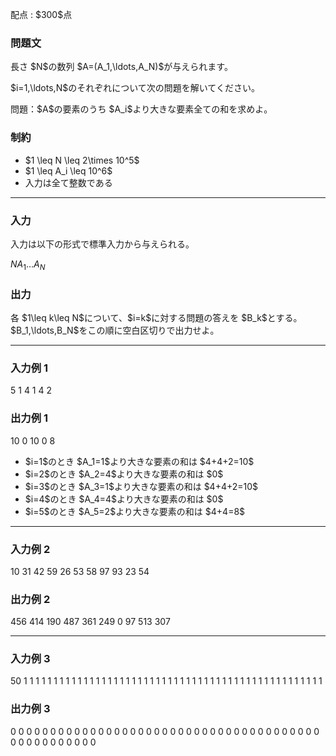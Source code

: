 
<div>

<span>

<span>

<p>
配点 : $300$点
</p>

<div>

<section>

### **問題文**

<p>
長さ $N$の数列 $A=(A_1,\ldots,A_N)$が与えられます。
</p>

<p>
$i=1,\ldots,N$のそれぞれについて次の問題を解いてください。
</p>

<p>
問題：$A$の要素のうち $A_i$より大きな要素全ての和を求めよ。
</p>

</section>

</div>

<div>

<section>

### **制約**

<ul>

<li>
$1 \leq N \leq 2\times 10^5$
</li>

<li>
$1 \leq A_i \leq 10^6$
</li>

<li>
入力は全て整数である
</li>

</ul>

</section>

</div>

---

<div>

<div>

<section>

### **入力**

<p>
入力は以下の形式で標準入力から与えられる。
</p>

<div>

$N$$A_1$$\ldots$$A_N$
</div>

</section>

</div>

<div>

<section>

### **出力**

<p>
各 $1\leq k\leq N$について、$i=k$に対する問題の答えを $B_k$とする。$B_1,\ldots,B_N$をこの順に空白区切りで出力せよ。
</p>

</section>

</div>

</div>

---

<div>

<section>

### **入力例 1**

<div>

5
1 4 1 4 2

</div>

</section>

</div>

<div>

<section>

### **出力例 1**

<div>

10 0 10 0 8

</div>

<ul>

<li>
$i=1$のとき $A_1=1$より大きな要素の和は $4+4+2=10$
</li>

<li>
$i=2$のとき $A_2=4$より大きな要素の和は $0$
</li>

<li>
$i=3$のとき $A_3=1$より大きな要素の和は $4+4+2=10$
</li>

<li>
$i=4$のとき $A_4=4$より大きな要素の和は $0$
</li>

<li>
$i=5$のとき $A_5=2$より大きな要素の和は $4+4=8$
</li>

</ul>

</section>

</div>

---

<div>

<section>

### **入力例 2**

<div>

10
31 42 59 26 53 58 97 93 23 54

</div>

</section>

</div>

<div>

<section>

### **出力例 2**

<div>

456 414 190 487 361 249 0 97 513 307

</div>

</section>

</div>

---

<div>

<section>

### **入力例 3**

<div>

50
1 1 1 1 1 1 1 1 1 1 1 1 1 1 1 1 1 1 1 1 1 1 1 1 1 1 1 1 1 1 1 1 1 1 1 1 1 1 1 1 1 1 1 1 1 1 1 1 1 1

</div>

</section>

</div>

<div>

<section>

### **出力例 3**

<div>

0 0 0 0 0 0 0 0 0 0 0 0 0 0 0 0 0 0 0 0 0 0 0 0 0 0 0 0 0 0 0 0 0 0 0 0 0 0 0 0 0 0 0 0 0 0 0 0 0 0

</div>

</section>

</div>

</span>

</span>

</div>
